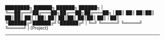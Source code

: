 ████████╗ ██████╗ ██████╗  ██████╗   |
╚══██╔══╝██╔═══██╗██╔══██╗██╔═══██╗  |
   ██║   ██║   ██║██║  ██║██║   ██║  |
   ██║   ██║   ██║██║  ██║██║   ██║  |
   ██║   ╚██████╔╝██████╔╝╚██████╔╝  |
   ╚═╝    ╚═════╝ ╚═════╝  ╚═════╝   |    {Project}
________________________________________________________________

